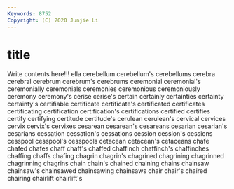 ```yaml
---
Keywords: 8752
Copyright: (C) 2020 Junjie Li
---
```


# title

Write contents here!!!
ella 
cerebellum 
cerebellum's 
cerebellums 
cerebra 
cerebral
cerebrum 
cerebrum's 
cerebrums 
ceremonial 
ceremonial's 
ceremonially 
ceremonials 
ceremonies 
ceremonious 
ceremoniously
ceremony 
ceremony's 
cerise 
cerise's 
certain 
certainly 
certainties 
certainty 
certainty's 
certifiable
certificate 
certificate's 
certificated 
certificates 
certificating 
certification 
certification's 
certifications 
certified 
certifies
certify 
certifying 
certitude 
certitude's 
cerulean 
cerulean's 
cervical 
cervices 
cervix 
cervix's
cervixes 
cesarean 
cesarean's 
cesareans 
cesarian 
cesarian's 
cesarians 
cessation 
cessation's 
cessations
cession 
cession's 
cessions 
cesspool 
cesspool's 
cesspools 
cetacean 
cetacean's 
cetaceans 
chafe
chafed 
chafes 
chaff 
chaff's 
chaffed 
chaffinch 
chaffinch's 
chaffinches 
chaffing 
chaffs
chafing 
chagrin 
chagrin's 
chagrined 
chagrining 
chagrinned 
chagrinning 
chagrins 
chain 
chain's
chained 
chaining 
chains 
chainsaw 
chainsaw's 
chainsawed 
chainsawing 
chainsaws 
chair 
chair's
chaired 
chairing 
chairlift 
chairlift's 
